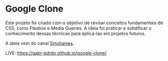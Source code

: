 # Google Clone

Este projeto foi criado com o objetivo de revisar conceitos fundamentais de CSS, como Flexbox e Media Queries. A ideia foi praticar e solidificar o conhecimento dessas técnicas para aplicá-las em projetos futuros.

A ideia vem do canal [Smoljames](https://www.youtube.com/@Smoljames).

LIVE: https://gabr-edrdo.github.io/google-clone/
